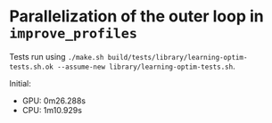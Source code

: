 # Parallelization of the outer loop in `improve_profiles`

Tests run using `./make.sh build/tests/library/learning-optim-tests.sh.ok --assume-new library/learning-optim-tests.sh`.

Initial:

- GPU: 0m26.288s
- CPU: 1m10.929s
